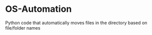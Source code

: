 # OS-Automation
Python code that automatically moves files in the directory based on file/folder names
